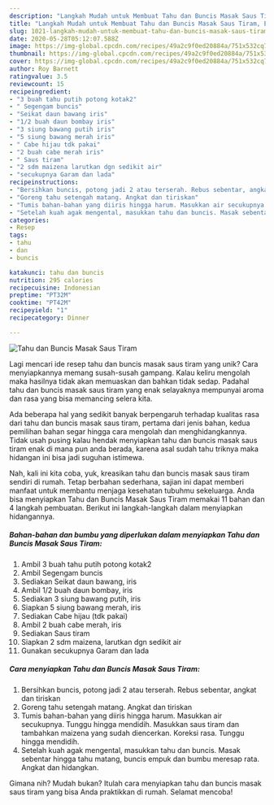 ```yaml
---
description: "Langkah Mudah untuk Membuat Tahu dan Buncis Masak Saus Tiram, Enak Banget"
title: "Langkah Mudah untuk Membuat Tahu dan Buncis Masak Saus Tiram, Enak Banget"
slug: 1021-langkah-mudah-untuk-membuat-tahu-dan-buncis-masak-saus-tiram-enak-banget
date: 2020-05-28T05:12:07.588Z
image: https://img-global.cpcdn.com/recipes/49a2c9f0ed20884a/751x532cq70/tahu-dan-buncis-masak-saus-tiram-foto-resep-utama.jpg
thumbnail: https://img-global.cpcdn.com/recipes/49a2c9f0ed20884a/751x532cq70/tahu-dan-buncis-masak-saus-tiram-foto-resep-utama.jpg
cover: https://img-global.cpcdn.com/recipes/49a2c9f0ed20884a/751x532cq70/tahu-dan-buncis-masak-saus-tiram-foto-resep-utama.jpg
author: Roy Barnett
ratingvalue: 3.5
reviewcount: 15
recipeingredient:
- "3 buah tahu putih potong kotak2"
- " Segengam buncis"
- "Seikat daun bawang iris"
- "1/2 buah daun bombay iris"
- "3 siung bawang putih iris"
- "5 siung bawang merah iris"
- " Cabe hijau tdk pakai"
- "2 buah cabe merah iris"
- " Saus tiram"
- "2 sdm maizena larutkan dgn sedikit air"
- "secukupnya Garam dan lada"
recipeinstructions:
- "Bersihkan buncis, potong jadi 2 atau terserah. Rebus sebentar, angkat dan tiriskan"
- "Goreng tahu setengah matang. Angkat dan tiriskan"
- "Tumis bahan-bahan yang diiris hingga harum. Masukkan air secukupnya. Tunggu hingga mendidih. Masukkan saus tiram dan tambahkan maizena yang sudah diencerkan. Koreksi rasa. Tunggu hingga mendidih."
- "Setelah kuah agak mengental, masukkan tahu dan buncis. Masak sebentar hingga tahu matang, buncis empuk dan bumbu meresap rata. Angkat dan hidangkan."
categories:
- Resep
tags:
- tahu
- dan
- buncis

katakunci: tahu dan buncis 
nutrition: 295 calories
recipecuisine: Indonesian
preptime: "PT32M"
cooktime: "PT42M"
recipeyield: "1"
recipecategory: Dinner

---
```



![Tahu dan Buncis Masak Saus Tiram](https://img-global.cpcdn.com/recipes/49a2c9f0ed20884a/751x532cq70/tahu-dan-buncis-masak-saus-tiram-foto-resep-utama.jpg)

Lagi mencari ide resep tahu dan buncis masak saus tiram yang unik? Cara menyiapkannya memang susah-susah gampang. Kalau keliru mengolah maka hasilnya tidak akan memuaskan dan bahkan tidak sedap. Padahal tahu dan buncis masak saus tiram yang enak selayaknya mempunyai aroma dan rasa yang bisa memancing selera kita.



Ada beberapa hal yang sedikit banyak berpengaruh terhadap kualitas rasa dari tahu dan buncis masak saus tiram, pertama dari jenis bahan, kedua pemilihan bahan segar hingga cara mengolah dan menghidangkannya. Tidak usah pusing kalau hendak menyiapkan tahu dan buncis masak saus tiram enak di mana pun anda berada, karena asal sudah tahu triknya maka hidangan ini bisa jadi suguhan istimewa.


Nah, kali ini kita coba, yuk, kreasikan tahu dan buncis masak saus tiram sendiri di rumah. Tetap berbahan sederhana, sajian ini dapat memberi manfaat untuk membantu menjaga kesehatan tubuhmu sekeluarga. Anda bisa menyiapkan Tahu dan Buncis Masak Saus Tiram memakai 11 bahan dan 4 langkah pembuatan. Berikut ini langkah-langkah dalam menyiapkan hidangannya.

<!--inarticleads1-->

##### Bahan-bahan dan bumbu yang diperlukan dalam menyiapkan Tahu dan Buncis Masak Saus Tiram:

1. Ambil 3 buah tahu putih potong kotak2
1. Ambil  Segengam buncis
1. Sediakan Seikat daun bawang, iris
1. Ambil 1/2 buah daun bombay, iris
1. Sediakan 3 siung bawang putih, iris
1. Siapkan 5 siung bawang merah, iris
1. Sediakan  Cabe hijau (tdk pakai)
1. Ambil 2 buah cabe merah, iris
1. Sediakan  Saus tiram
1. Siapkan 2 sdm maizena, larutkan dgn sedikit air
1. Gunakan secukupnya Garam dan lada




<!--inarticleads2-->

##### Cara menyiapkan Tahu dan Buncis Masak Saus Tiram:

1. Bersihkan buncis, potong jadi 2 atau terserah. Rebus sebentar, angkat dan tiriskan
1. Goreng tahu setengah matang. Angkat dan tiriskan
1. Tumis bahan-bahan yang diiris hingga harum. Masukkan air secukupnya. Tunggu hingga mendidih. Masukkan saus tiram dan tambahkan maizena yang sudah diencerkan. Koreksi rasa. Tunggu hingga mendidih.
1. Setelah kuah agak mengental, masukkan tahu dan buncis. Masak sebentar hingga tahu matang, buncis empuk dan bumbu meresap rata. Angkat dan hidangkan.




Gimana nih? Mudah bukan? Itulah cara menyiapkan tahu dan buncis masak saus tiram yang bisa Anda praktikkan di rumah. Selamat mencoba!
